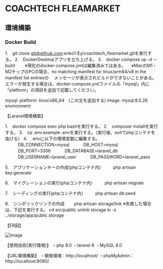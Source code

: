 # COACHTECH FLEAMARKET

## 環境構築

### Docker Build

1.　git clone git@github.com:eriko1-Ey/coachtech_fleamarket.gitを実行する。
2.　DockerDesktopアプリを立ち上げる。
3.　docker compose up -d --build
　　※現在のdocker-compose.ymlは編集済みではある。
  　※MacのM1・M2チップのPCの場合、no matching manifest for linux/arm64/v8 in the manifest list entriesの
  　メッセージが表示されビルドができないことがある。
   エラーが発生する場合は、docker-compose.ymlファイルの「mysql」内に「platform」の項目を追加で記載してください。

mysql:
    platform: linux/x86_64　(この文を追加する)
    image: mysql:8.0.26
    environment:
    
【Laravel環境構築】

1.　docker compose exec php bashを実行する。
2.　composer installを実行する。
3.　cp .env.example .envを実行する。（実行後、exitでphpコンテナを抜ける）
4.　.envに以下の環境変数に編集する。
　　　DB_CONNECTION=mysql
　　　DB_HOST=mysql
　　　DB_PORT=3306
　　　DB_DATABASE=laravel_db
　　　DB_USERNAME=laravel_user
　　　DB_PASSWORD=laravel_pass
   
5.　アプリケーションキーの作成(phpコンテナ内）
　　php artisan key:generate
  
6.　マイグレーションの実行(phpコンテナ内）
　　php artisan migrate
  
7.　シーディングの実行(phpコンテナ内）
　　php artisan db:seed

8.　シンボリックリンクの作成
　　php artisan storage/link
  ※失敗した場合は、下記を実行する。
  cd src/publilc
  unlink storage
  ln -s ../storage/app/public storage

【ER図】


![Image](https://github.com/user-attachments/assets/86156d6a-1b47-4cbb-aa52-2d73d1ea355e)


  
【使用技術(実行環境)】
・php 8.0 ・laravel 8 ・MySQL 8.0

【URL環境構築】
・開発環境：http://localhost/
・phpMyAdmin：http://localhost:8080/
